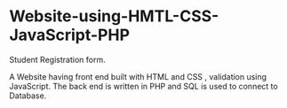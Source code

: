 # Website-using-HMTL-CSS-JavaScript-PHP
Student Registration form.

A Website having front end built with HTML and CSS , validation using JavaScript. The back end is written in PHP and SQL is used to connect to Database. 
